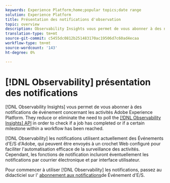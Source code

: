 ```yaml
---
keywords: Experience Platform;home;popular topics;date range
solution: Experience Platform
title: Présentation des notifications d'observation
topic: overview
description: Observability Insights vous permet de vous abonner à des notifications événements concernant les activités Adobe Experience Platform. Elles réduisent ou éliminent le besoin de consulter l’API Observability Insights pour vérifier si une tâche est terminée ou si un certain jalon dans un flux de travail a été atteint.
translation-type: tm+mt
source-git-commit: c5455dc0812b251483170ac19506d7c60ad4ecaa
workflow-type: tm+mt
source-wordcount: '143'
ht-degree: 0%

---
```



# [!DNL Observability] présentation des notifications

[!DNL Observability Insights] vous permet de vous abonner à des notifications de événement concernant les activités Adobe Experience Platform. They reduce or eliminate the need to poll the [[!DNL Observability Insights] API](../api/overview.md) in order to check if a job has completed or if a certain milestone within a workflow has been reached.

[!DNL Observability] les notifications utilisent actuellement des Événements d&#39;E/S d&#39;Adobe, qui peuvent être envoyés à un crochet Web configuré pour faciliter l&#39;automatisation efficace de la surveillance des activités. Cependant, les fonctions de notification incluront éventuellement les notifications par courrier électronique et par interface utilisateur.

Pour commencer à utiliser [!DNL Observability] les notifications, passez au didacticiel sur l&#39; [abonnement aux notifications](./subscribe.md)de Événement d&#39;E/S.